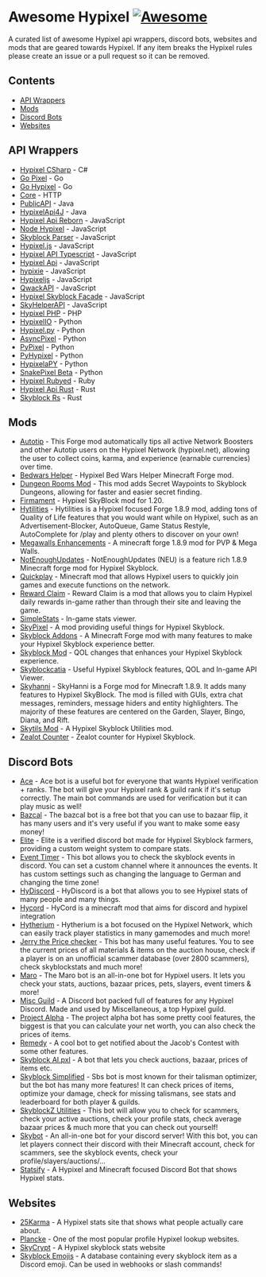 # Awesome Hypixel [![Awesome](https://awesome.re/badge.svg)](https://awesome.re)

A curated list of awesome Hypixel api wrappers, discord bots, websites and mods that are geared towards Hypixel. If any item breaks the Hypixel rules please create an issue or a pull request so it can be removed.

## Contents

- [API Wrappers](#api-wrappers)
- [Mods](#mods)
- [Discord Bots](#discord-bots)
- [Websites](#websites)

## API Wrappers

- [Hypixel CSharp](https://github.com/kevyporter/hypixel-csharp) - C#
- [Go Pixel](https://github.com/comblock/gopixel) - Go
- [Go Hypixel](https://github.com/maxikg/go-hypixel) - Go
- [Core](https://github.com/slothpixel/core) - HTTP
- [PublicAPI](https://github.com/hypixeldev/publicapi) - Java
- [HypixelApi4J](https://github.com/kevinpriv/hypixelapi4j) - Java
- [Hypixel Api Reborn](https://github.com/hypixel-api-reborn/hypixel-api-reborn) - JavaScript
- [Node Hypixel](https://github.com/zikeji/node-hypixel) - JavaScript
- [Skyblock Parser](https://github.com/slothpixel/skyblock-parser) - JavaScript
- [Hypixel.js](https://github.com/henry-santa/hypixel.js) - JavaScript
- [Hypixel API Typescript](https://github.com/unaussprechlich/hypixel-api-typescript) - JavaScript
- [Hypixel Api](https://github.com/ethanent/hypixel-api) - JavaScript
- [hypixie](https://github.com/richienb/hypixie) - JavaScript
- [Hypixeljs](https://github.com/chriscn/hypixeljs) - JavaScript
- [QwackAPI](https://github.com/duckysolucky/qwackapi) - JavaScript
- [Hypixel Skyblock Facade](https://github.com/senither/hypixel-skyblock-facade) - JavaScript
- [SkyHelperAPI](https://github.com/altpapier/skyhelperapi) - JavaScript
- [Hypixel PHP](https://github.com/plancke/hypixel-php) - PHP
- [HypixelIO](https://github.com/janasunrise/hypixelio) - Python
- [Hypixel.py](https://github.com/snuggle/hypixel.py) - Python
- [AsyncPixel](https://github.com/darkflame72/asyncpixel) - Python
- [PyPixel](https://github.com/kanin/pypixel) - Python
- [PyHypixel](https://github.com/xmicky24git/pyhypixel) - Python
- [HypixelaPY](https://github.com/myerfire/hypixelapy) - Python
- [SnakePixel Beta](https://github.com/thelegendofkitty/snakepixel-beta) - Python
- [Hypixel Rubyed](https://github.com/penguinowl/hypixel-rubyed) - Ruby
- [Hypixel Api Rust](https://github.com/grizzlt/hypixel-api-rust) - Rust
- [Skyblock Rs](https://github.com/thinkier/skyblock-rs) - Rust

## Mods

- [Autotip](https://github.com/semx11/autotip) - This Forge mod automatically tips all active Network Boosters and other Autotip users on the Hypixel Network (hypixel.net), allowing the user to collect coins, karma, and experience (earnable currencies) over time.
- [Bedwars Helper](https://github.com/leo3418/hbwhelper) - Hypixel Bed Wars Helper Minecraft Forge mod.
- [Dungeon Rooms Mod](https://github.com/quantizr/dungeonroomsmod) - This mod adds Secret Waypoints to Skyblock Dungeons, allowing for faster and easier secret finding.
- [Firmament](https://github.com/romangraef/firmament) - Hypixel SkyBlock mod for 1.20.
- [Hytilities](https://github.com/sk1erllc/hytilities) - Hytilities is a Hypixel focused Forge 1.8.9 mod, adding tons of Quality of Life features that you would want while on Hypixel, such as an Advertisement-Blocker, AutoQueue, Game Status Restyle, AutoComplete for /play and plenty others to discover on your own!
- [Megawalls Enhancements](https://github.com/alexdoru/megawallsenhancements) - A minecraft forge 1.8.9 mod for PVP & Mega Walls.
- [NotEnoughUpdates](https://github.com/notenoughupdates/notenoughupdates) - NotEnoughUpdates (NEU) is a feature rich 1.8.9 Minecraft forge mod for Hypixel Skyblock.
- [Quickplay](https://github.com/quickplaymod/quickplay) - Minecraft mod that allows Hypixel users to quickly join games and execute functions on the network.
- [Reward Claim](https://github.com/thatgravyboat/rewardclaim) - Reward Claim is a mod that allows you to claim Hypixel daily rewards in-game rather than through their site and leaving the game.
- [SimpleStats](https://github.com/mew/simplestats) - In-game stats viewer.
- [SkyPixel](https://github.com/prplz/skypixel) - A mod providing useful things for Hypixel Skyblock.
- [Skyblock Addons](https://github.com/biscuitdevelopment/skyblockaddons) - A Minecraft Forge mod with many features to make your Hypixel Skyblock experience better.
- [Skyblock Mod](https://github.com/bowser0000/skyblockmod) - QOL changes that enhances your Hypixel Skyblock experience.
- [Skyblockcatia](https://github.com/stevekung/skyblockcatia) - Useful Hypixel Skyblock features, QOL and In-game API Viewer.
- [Skyhanni](https://github.com/hannibal002/skyhanni) - SkyHanni is a Forge mod for Minecraft 1.8.9. It adds many features to Hypixel SkyBlock. The mod is filled with GUIs, extra chat messages, reminders, message hiders and entity highlighters. The majority of these features are centered on the Garden, Slayer, Bingo, Diana, and Rift.
- [Skytils Mod](https://github.com/skytils/skytilsmod) - A Hypixel Skyblock Utilities mod.
- [Zealot Counter](https://github.com/symt/zealot-counter) - Zealot counter for Hypixel Skyblock.

## Discord Bots

- [Ace](https://discord.com/oauth2/authorize?client_id=678881455883026463&permissions=8&scope=bot) - Ace bot is a useful bot for everyone that wants Hypixel verification + ranks. The bot will give your Hypixel rank & guild rank if it's setup correctly. The main bot commands are used for verification but it can play music as well!
- [Bazcal](https://github.com/Wykerd/bazcal) - The bazcal bot is a free bot that you can use to bazaar flip, it has many users and it's very useful if you want to make some easy money!
- [Elite](https://github.com/EliteFarmers/Bot) - Elite is a verified discord bot made for Hypixel Skyblock farmers, providing a custom weight system to compare stats.
- [Event Timer](https://discordapp.com/oauth2/authorize?client_id=697914580357218367&permissions=268958800&scope=bot) - This bot allows you to check the skyblock events in discord. You can set a custom channel where it announces the events. It has custom settings such as changing the language to German and changing the time zone!
- [HyDiscord](https://github.com/cxntered/HyDiscord) - HyDiscord is a bot that allows you to see Hypixel stats of many people and many things.
- [Hycord](https://github.com/DeDiamondPro/HyCord) - HyCord is a minecraft mod that aims for discord and hypixel integration
- [Hytherium](https://discord.com/oauth2/authorize?client_id=754046810187759698&scope=bot&permissions=201710785) - Hytherium is a bot focused on the Hypixel Network, which can easily track player statistics in many gamemodes and much more!
- [Jerry the Price checker](https://discord.com/api/oauth2/authorize?client_id=614661627513536526&permissions=387136&scope=bot) - This bot has many useful features. You to see the current prices of all materials & items on the auction house, check if a player is on an unofficial scammer database (over 2800 scammers), check skyblockstats and much more!
- [Maro](https://discord.com/oauth2/authorize?client_id=716045085472718859&scope=bot&permissions=322624) - The Maro bot is an all-in-one bot for Hypixel users. It lets you check your stats, auctions, bazaar prices, pets, slayers, event timers & more!
- [Misc Guild](https://github.com/MiscGuild/discord) - A Discord bot packed full of features for any Hypixel Discord. Made and used by Miscellaneous, a top Hypixel guild.
- [Project Alpha](https://discord.com/oauth2/authorize?client_id=656739867404795934&scope=bot&permissions=388160) - The project alpha bot has some pretty cool features, the biggest is that you can calculate your net worth, you can also check the prices of items.
- [Remedy](https://discord.com/oauth2/authorize?client_id=728698138625441923&permissions=8&scope=bot) - A cool bot to get notified about the Jacob's Contest with some other features.
- [Skyblock AI.pxl](https://discord.com/oauth2/authorize?client_id=706554519676518410&permissions=126016&scope=bot) - A bot that lets you check auctions, bazaar, prices of items etc.
- [Skyblock Simplified](https://discord.com/oauth2/authorize?client_id=671040150251372569&permissions=8&scope=bot) - Sbs bot is most known for their talisman optimizer, but the bot has many more features! It can check prices of items, optimize your damage, check for missing talismans, see stats and leaderboard for both player & guilds.
- [SkyblockZ Utilities](https://discord.com/oauth2/authorize?client_id=707857251536470067&permissions=347200&scope=bot) - This bot will allow you to check for scammers, check your active auctions, check your profile stats, check average bazaar prices & much more that you can check out yourself!
- [Skybot](https://discord.com/oauth2/authorize?client_id=630106665387032576&scope=bot&permissions=8) - An all-in-one bot for your discord server! With this bot, you can let players connect their discord with their Minecraft account, check for scammers, see the skyblock events, check your profile/slayers/auctions/...
- [Statsify](https://github.com/Statsify/statsify) - A Hypixel and Minecraft focused Discord Bot that shows Hypixel stats.

## Websites

- [25Karma](https://25karma.xyz/) - A Hypixel stats site that shows what people actually care about.
- [Plancke](https://plancke.io/) - One of the most popular profile Hypixel lookup websites.
- [SkyCrypt](https://sky.shiiyu.moe/) - A Hypixel skyblock stats website
- [Skyblock Emojis](https://github.com/Altpapier/Skyblock-Item-Emojis) - A database containing every skyblock item as a Discord emoji. Can be used in webhooks or slash commands!